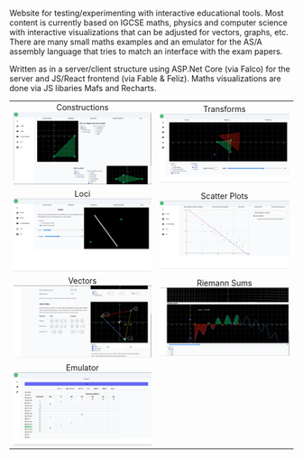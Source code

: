 Website for testing/experimenting with interactive educational tools. Most content is currently based on IGCSE maths, physics and computer science with interactive visualizations that can be adjusted for vectors, graphs, etc. There are many small maths examples and an emulator for the AS/A assembly language that tries to match an interface with the exam papers.

Written as in a server/client structure using ASP.Net Core (via Falco) for the server and JS/React frontend (via Fable & Feliz). Maths visualizations are done via JS libaries Mafs and Recharts.

|  |   |
:-:|:-:
| Constructions ![Constructions](./screenshots/constructions.png) | Transforms ![Transforms](./screenshots/transforms.png)
| Loci ![Loci](./screenshots/loci.png) | Scatter Plots ![Scatter Plots](./screenshots/scatter-plot.png)
| Vectors ![Vectors](./screenshots/vectors.png) | Riemann Sums ![Riemann Sums](./screenshots/riemann-sums.png)
| Emulator ![Emulator](./screenshots/emulator.png)
